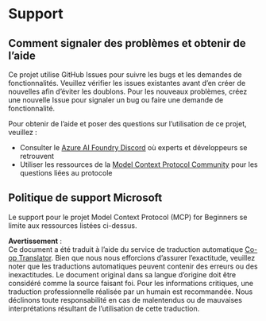 <!--
CO_OP_TRANSLATOR_METADATA:
{
  "original_hash": "b3cffaf217113101e21eba532be806ea",
  "translation_date": "2025-07-13T15:20:19+00:00",
  "source_file": "SUPPORT.md",
  "language_code": "fr"
}
-->
# Support

## Comment signaler des problèmes et obtenir de l’aide  

Ce projet utilise GitHub Issues pour suivre les bugs et les demandes de fonctionnalités. Veuillez vérifier les issues existantes avant d’en créer de nouvelles afin d’éviter les doublons. Pour les nouveaux problèmes, créez une nouvelle Issue pour signaler un bug ou faire une demande de fonctionnalité.

Pour obtenir de l’aide et poser des questions sur l’utilisation de ce projet, veuillez :
- Consulter le [Azure AI Foundry Discord](https://discord.com/invite/ByRwuEEgH4) où experts et développeurs se retrouvent
- Utiliser les ressources de la [Model Context Protocol Community](https://modelcontextprotocol.io/community/) pour les questions liées au protocole

## Politique de support Microsoft  

Le support pour le projet Model Context Protocol (MCP) for Beginners se limite aux ressources listées ci-dessus.

**Avertissement** :  
Ce document a été traduit à l’aide du service de traduction automatique [Co-op Translator](https://github.com/Azure/co-op-translator). Bien que nous nous efforcions d’assurer l’exactitude, veuillez noter que les traductions automatiques peuvent contenir des erreurs ou des inexactitudes. Le document original dans sa langue d’origine doit être considéré comme la source faisant foi. Pour les informations critiques, une traduction professionnelle réalisée par un humain est recommandée. Nous déclinons toute responsabilité en cas de malentendus ou de mauvaises interprétations résultant de l’utilisation de cette traduction.